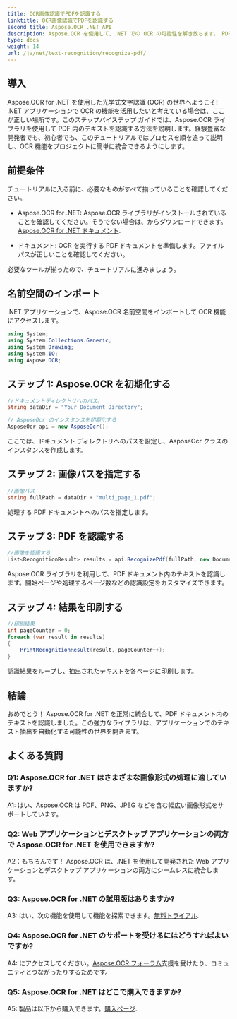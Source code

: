 ```yaml
---
title: OCR画像認識でPDFを認識する
linktitle: OCR画像認識でPDFを認識する
second_title: Aspose.OCR .NET API
description: Aspose.OCR を使用して、.NET での OCR の可能性を解き放ちます。 PDF からテキストを簡単に抽出します。今すぐダウンロードして、シームレスな統合エクスペリエンスを体験してください。
type: docs
weight: 14
url: /ja/net/text-recognition/recognize-pdf/
---
```

## 導入

Aspose.OCR for .NET を使用した光学式文字認識 (OCR) の世界へようこそ! .NET アプリケーションで OCR の機能を活用したいと考えている場合は、ここが正しい場所です。このステップバイステップ ガイドでは、Aspose.OCR ライブラリを使用して PDF 内のテキストを認識する方法を説明します。経験豊富な開発者でも、初心者でも、このチュートリアルではプロセスを順を追って説明し、OCR 機能をプロジェクトに簡単に統合できるようにします。

## 前提条件

チュートリアルに入る前に、必要なものがすべて揃っていることを確認してください。

-  Aspose.OCR for .NET: Aspose.OCR ライブラリがインストールされていることを確認してください。そうでない場合は、からダウンロードできます。[Aspose.OCR for .NET ドキュメント](https://reference.aspose.com/ocr/net/).

- ドキュメント: OCR を実行する PDF ドキュメントを準備します。ファイルパスが正しいことを確認してください。

必要なツールが揃ったので、チュートリアルに進みましょう。

## 名前空間のインポート

.NET アプリケーションで、Aspose.OCR 名前空間をインポートして OCR 機能にアクセスします。

```csharp
using System;
using System.Collections.Generic;
using System.Drawing;
using System.IO;
using Aspose.OCR;
```

## ステップ 1: Aspose.OCR を初期化する

```csharp
//ドキュメントディレクトリへのパス。
string dataDir = "Your Document Directory";

// AsposeOcr のインスタンスを初期化する
AsposeOcr api = new AsposeOcr();
```

ここでは、ドキュメント ディレクトリへのパスを設定し、AsposeOcr クラスのインスタンスを作成します。

## ステップ 2: 画像パスを指定する

```csharp
//画像パス
string fullPath = dataDir + "multi_page_1.pdf";
```

処理する PDF ドキュメントへのパスを指定します。

## ステップ 3: PDF を認識する

```csharp
//画像を認識する
List<RecognitionResult> results = api.RecognizePdf(fullPath, new DocumentRecognitionSettings { StartPage = 2, PagesNumber = 2 });
```

Aspose.OCR ライブラリを利用して、PDF ドキュメント内のテキストを認識します。開始ページや処理するページ数などの認識設定をカスタマイズできます。

## ステップ 4: 結果を印刷する

```csharp
//印刷結果
int pageCounter = 0;
foreach (var result in results)
{
    PrintRecognitionResult(result, pageCounter++);
}
```

認識結果をループし、抽出されたテキストを各ページに印刷します。

## 結論

おめでとう！ Aspose.OCR for .NET を正常に統合して、PDF ドキュメント内のテキストを認識しました。この強力なライブラリは、アプリケーションでのテキスト抽出を自動化する可能性の世界を開きます。

## よくある質問

### Q1: Aspose.OCR for .NET はさまざまな画像形式の処理に適していますか?

A1: はい、Aspose.OCR は PDF、PNG、JPEG などを含む幅広い画像形式をサポートしています。

### Q2: Web アプリケーションとデスクトップ アプリケーションの両方で Aspose.OCR for .NET を使用できますか?

A2：もちろんです！ Aspose.OCR は、.NET を使用して開発された Web アプリケーションとデスクトップ アプリケーションの両方にシームレスに統合します。

### Q3: Aspose.OCR for .NET の試用版はありますか?

 A3: はい、次の機能を使用して機能を探索できます。[無料トライアル](https://releases.aspose.com/).

### Q4: Aspose.OCR for .NET のサポートを受けるにはどうすればよいですか?

 A4: にアクセスしてください。[Aspose.OCR フォーラム](https://forum.aspose.com/c/ocr/16)支援を受けたり、コミュニティとつながったりするためです。

### Q5: Aspose.OCR for .NET はどこで購入できますか?

 A5: 製品は以下から購入できます。[購入ページ](https://purchase.aspose.com/buy).